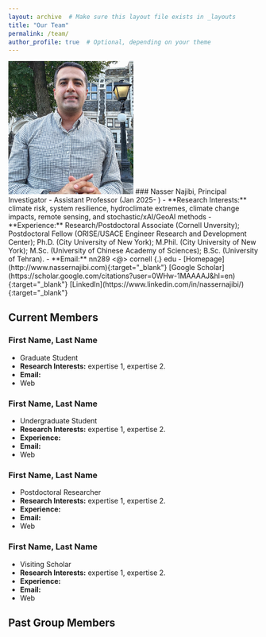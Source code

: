 ```yaml
---
layout: archive  # Make sure this layout file exists in _layouts
title: "Our Team"
permalink: /team/
author_profile: true  # Optional, depending on your theme
---
```


<img src="images/nassernajibi_photo.jpeg" alt="Nasser Najibi" width="50%" />
### Nasser Najibi, Principal Investigator
- Assistant Professor (Jan 2025- )
- **Research Interests:** climate risk, system resilience, hydroclimate extremes, climate change impacts, remote sensing, and stochastic/xAI/GeoAI methods
- **Experience:** Research/Postdoctoral Associate (Cornell Unversity); Postdoctoral Fellow (ORISE/USACE Engineer Research and Development Center); Ph.D. (City University of New York); M.Phil. (City University of New York); M.Sc. (University of Chinese Academy of Sciences); B.Sc. (University of Tehran).
- **Email:** nn289 <@> cornell {.} edu
- [Homepage](http://www.nassernajibi.com){:target="_blank"} [Google Scholar](https://scholar.google.com/citations?user=0WHw-1MAAAAJ&hl=en){:target="_blank"} [LinkedIn](https://www.linkedin.com/in/nassernajibi/){:target="_blank"}

## Current Members

### First Name, Last Name
- Graduate Student
- **Research Interests:** expertise 1, expertise 2.
- **Email:**
- Web

### First Name, Last Name
- Undergraduate Student
- **Research Interests:** expertise 1, expertise 2.
- **Experience:** 
- **Email:**
- Web

### First Name, Last Name
- Postdoctoral Researcher
- **Research Interests:** expertise 1, expertise 2.
- **Experience:** 
- **Email:**
- Web

### First Name, Last Name
- Visiting Scholar
- **Research Interests:** expertise 1, expertise 2.
- **Experience:** 
- **Email:**
- Web

## Past Group Members
